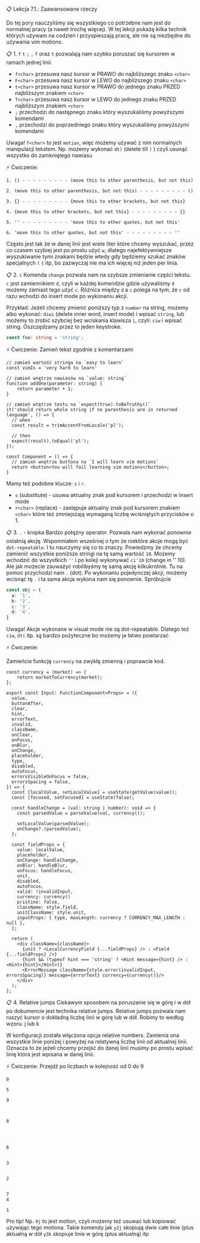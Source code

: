 📋 Lekcja 7.1.: Zaawansowane rzeczy

Do tej pory nauczyliśmy się wszystkiego co potrzebne nam jest
do normalnej pracy (a nawet trochę więcej). W tej lekcji pokażę kilka technik
których używam na codzień i przyspieszają pracę, ale nie są niezbędne do używania vim motions.

📋 1. `f` `t` `;` `,`
`f` oraz `t` pozwalają nam szybko poruszać się kursorem w ramach jednej 
linii. 

- `f<char>` przesuwa nasz kursor w PRAWO do najbliższego znaku `<char>`
- `F<char>` przesuwa nasz kursor w LEWO do najbliższego znaku `<char>`
- `t<char>` przesuwa nasz kursor w PRAWO do jednego znaku PRZED najbliższym znakiem `<char>`
- `T<char>` przesuwa nasz kursor w LEWO do jednego znaku PRZED najbliższym znakiem `<char>`
- `;` przechodzi do następnego znaku który wyszukaliśmy powyższymi komendami
- `,` przechodzi do poprzedniego znaku który wyszukaliśmy powyższymi komendami

Uwaga!
`f<char>` to jest `motion`, więc możemy używać z nim normalnych manipulacji tekstem.
Np. możemy wykonać `dt)` (delete till `)` ) czyli usunąć wszystko do zamkniętego nawiasu

⚡️ Ćwiczenie:
```
1. () - - - - - - - - - (move this to other parenthesis, but not this)

2. (move this to other parenthesis, but not this) - - - - - - - - - ()

3. {} - - - - - - - - - {move this to other brackets, but not this}

4. {move this to other brackets, but not this} - - - - - - - - - {}

5. '' - - - - - - - - - 'move this to other quotes, but not this'

6. 'move this to other quotes, but not this' - - - - - - - - - ''

```

Często jest tak że w danej linii jest wiele liter które chcemy wyszukać, przez co
czasem szybiej jest po prostu użyć `w`, dlatego najefektywniejsze wyszukiwanie 
tymi znakami będzie wtedy gdy będziemy szukać znaków specjalnych `(` `{` itp, bo zazwyczaj
nie ma ich więcej niż jeden per linia.

📋 2. `c`
Komenda `change` pozwala nam na szybsze zmienianie części tekstu. `c` jest zamiennikiem `d`, 
czyli w każdej komendzie gdzie używaliśmy `d` możemy zamiast tego użyć `c`. Różnica między `d` a `c`
polega na tym, że `c` od razu wchodzi do insert mode po wykonaniu akcji.

Przykład:
Jeżeli chcemy zmienić poniższy typ z `number` na string, możemy albo wykonać:
`diwi` (delete inner word, insert mode) i wpisać `string`, lub możemy to zrobić szybciej
bez wciskania klawisza `i`, czyli: `ciw` i wpisać string. Oszczędzamy przez to jeden keystroke.

```ts
const foo: string = 'string';
```

⚡️ Ćwiczenie:
Zamień tekst zgodnie z komentarzami

```tsx
// zamień wartość stringa na `easy to learn`
const vimIs = 'very hard to learn'

// zamień wnętrze nawiasów na `value: string`
function addOne(parameter: string) {
    return parameter + 1;
}

// zamień wtętrze testu na `expect(true).toBeTruthy()`
it('should return whole string if no parenthesis are in returned language', () => {
  // when
  const result = trimAccentFromLocale('pl');

  // then
  expect(result).toEqual('pl');
});

const Component = () => {
  // zamień wnętrze buttona na `I will learn vim motions`
  return <button>You will fail learning vim motions</button>;
}

```

Mamy też podobne klucze: `s` i `r`.
- `s` (substitute) - usuwa aktualny znak pod kursorem i przechodzi w insert mode
- `r<char>` (replace) - zastępuje aktualny znak pod kursorem znakiem `<char>`
które też zmniejszają wymaganą liczbę wciśniętych przycisków o 1.

📋 3. `.` - kropka
Bardzo potężny operator. Pozwala nam wykonać ponownie ostatnią akcję. Wspomniałem 
wsześniej o tym że niektóre akcje mogą być `dot-repeatable`. I tu nauczymy się co to znaczy.
Powiedzmy że chcemy zamienić wszystkie poniższe stringi na tę samą wartość `10`. Możemy wchodzić 
do wszystkich `''` i po koleji wykonywać `ci'10` (change in '' 10). Ale jak możecie zauważyć 
robilibyśmy tę samą akcję kilkukrotnie. Tu na pomoc przychodzi nam `.` (dot). Po wykonaniu pojedynczej
akcji, możemy wcisnąć tę `.` i ta sama akcja wykona nam się ponownie. Spróbujcie

```ts
const obj = {
  a: '1',
  b: '2',
  c: '3',
  d: '4',
}
```

Uwaga!
Akcje wykonane w visual mode nie są dot-repeatable. Dlatego też `ciw`, `dt(` itp. są
bardzo pożyteczne bo możemy je łatwo powtarzać

⚡️ Ćwiczenie:

Zamieńcie funkcję `currency` na zwykłą zmienną i poprawcie kod.
```tsx
const currency = (market) => {
    return marketToCurrency(market);
};

export const Input: FunctionComponent<Props> = ({
  value,
  buttonAfter,
  clear,
  hint,
  errorText,
  invalid,
  className,
  onClear,
  onFocus,
  onBlur,
  onChange,
  placeholder,
  type,
  disabled,
  autoFocus,
  errorsVisibleOnFocus = false,
  errorsSpacing = false,
}) => {
  const [localValue, setLocalValue] = useState(getValue(value));
  const [focused, setFocused] = useState(false);

  const handleChange = (val: string | number): void => {
    const parsedValue = parseValue(val, currency());

    setLocalValue(parsedValue);
    onChange?.(parsedValue);
  };

  const fieldProps = {
    value: localValue,
    placeholder,
    onChange: handleChange,
    onBlur: handleBlur,
    onFocus: handleFocus,
    unit,
    disabled,
    autoFocus,
    valid: !invalidInput,
    currency: currency()
    pristine: false,
    className: style.field,
    unitClassName: style.unit,
    inputProps: { type, maxLength: currency ? CURRENCY_MAX_LENGTH : null },
  };

  return (
    <div className={className}>
      {unit ? <LocalCurrencyField {...fieldProps} /> : <Field {...fieldProps} />}
      {hint && (typeof hint === 'string' ? <Hint message={hint} /> : <Hint>{hint}</Hint>)}
      <ErrorMessage className={style.error(invalidInput, errorsSpacing)} message={errorText} currency={currency()}/>
    </div>
  );
};

```

📋 4. Relative jumps
Ciekawym sposobem na poruszanie się w górę i w dół po dokumencie jest technika
relative jumps. Relative jumps pozwala nam ruszyć kursor o dokładną liczbę linii
w górę lub w dół. Robimy to według wzoru.
<liczba linii>j
lub 
<liczba linii>k

W konfiguracji została włączona opcja relative numbers. Zamienia ona wszystkie linie 
poniżej i powyżej na relatywną liczbę linii od aktualnej linii. Oznacza to że jeżeli chcemy
przejść do danej linii musimy po prostu wpisać linię która jest wpisana w danej linii.

⚡️ Ćwiczenie:
Przejdź po liczbach w kolejność od 0 do 9

```
0

5

9



8




6


3


2


7
4

1
```

Pro tip!
Np. `9j` to jest motion, czyli możemy też usuwać lub kopiować używając tego motiona.
Takie komendy jak `y2j` skopiują dwie całe linie (plus aktualną w dół `y3k` skopiuje linie w górę (plus aktualną) itp

